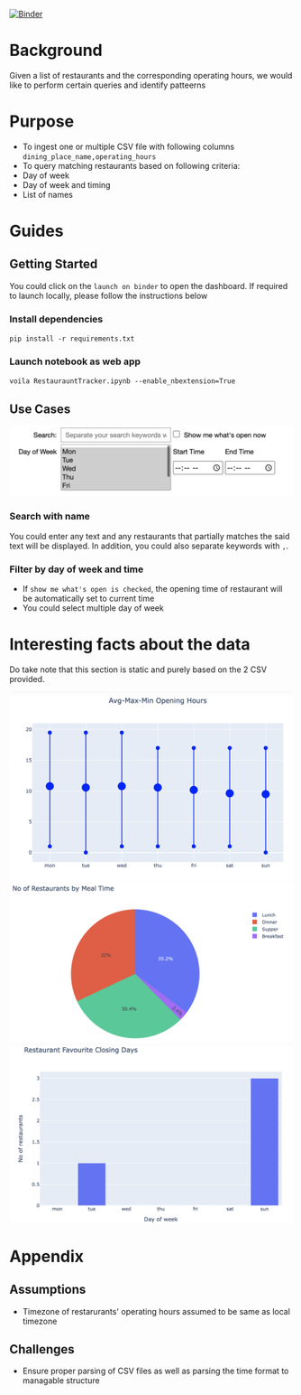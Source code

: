 [![Binder](https://mybinder.org/badge_logo.svg)](https://mybinder.org/v2/gh/tsoonjin/restaurant_status/HEAD?labpath=RestaurantTracker.ipynb)

# Background

Given a list of restaurants and the corresponding operating hours, we would like to perform certain queries and identify patteerns

# Purpose

- To ingest one or multiple CSV file with following columns `dining_place_name,operating_hours`
- To query matching restaurants based on following criteria:
- Day of week
- Day of week and timing
- List of names

# Guides

## Getting Started

You could click on the `launch on binder` to open the dashboard.
If required to launch locally, please follow the instructions below

### Install dependencies

```
pip install -r requirements.txt
```

### Launch notebook as web app

```
voila RestaurauntTracker.ipynb --enable_nbextension=True
```

## Use Cases

![UI](./img/ui.png)

### Search with name

You could enter any text and any restaurants that partially matches the said text will be displayed.
In addition, you could also separate keywords with `,`.

### Filter by day of week and time

- If `show me what's open is checked`, the opening time of restaurant will be automatically set to current time
- You could select multiple day of week

# Interesting facts about the data

Do take note that this section is static and purely based on the 2 CSV provided.

![Avg Max Min](./img/avg_max_min.png)
![Meal Time](./img/meal_time.png)
![Closing Days](./img/closing_day.png)

# Appendix

## Assumptions

- Timezone of restarurants' operating hours assumed to be same as local timezone

## Challenges

- Ensure proper parsing of CSV files as well as parsing the time format to managable structure
